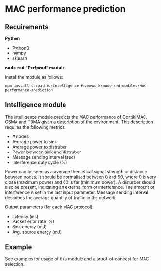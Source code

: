 # MAC performance prediction

## Requirements
**Python**

<ul>
	<li>Python3</li>
	<li>numpy</li>
	<li>sklearn</li>
</ul>

**node-red "Perfpred" module**

Install the module as follows:
```
npm install C:\pathto\Intelligence-Framework\node-red-modules\MAC-performance-prediction
```

## Intelligence module
The intelligence module predicts the MAC performance of ContikiMAC, CSMA and TDMA given a description of the environment. This description requires the following metrics:
<ul>
        <li># nodes</li>
        <li>Average power to sink</li>
        <li>Average power to distruber</li>
        <li>Power between sink and distruber</li>
        <li>Message sending interval (sec)</li>
        <li>Interference duty cycle (%)</li>
</ul>

Power can be seen as a average theoretical signal strength or distance between nodes. It should be normalised between 0 and 60, where 0 is very close (maximum power) and 60 is far (minimum power).
A disturber should also be present, indicating an external form of interference. The amount of interference is set in the last input parameter. Message sending interval describes the average quantity of traffic in the network. 


Output parameters (for each MAC protocol):
<ul>
    <li>Latency (ms)</li>
    <li>Packet error rate (%)</li>
    <li>Sink energy (mJ)</li>
    <li>Avg. source energy (mJ)</li>
</ul>

## Example
See examples for usage of this module and a proof-of-concept for MAC selection.